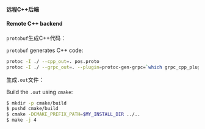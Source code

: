 #### 远程C++后端

#### Remote C++ backend

`protobuf`生成C++代码：

`protobuf` generates C++ code:

```sh
protoc -I ./ --cpp_out=. pos.proto
protoc -I ./ --grpc_out=. --plugin=protoc-gen-grpc=`which grpc_cpp_plugin` pos.proto
```

生成`.out`文件：

Build the `.out` using `cmake`:

```sh
$ mkdir -p cmake/build
$ pushd cmake/build
$ cmake -DCMAKE_PREFIX_PATH=$MY_INSTALL_DIR ../..
$ make -j 4
```
